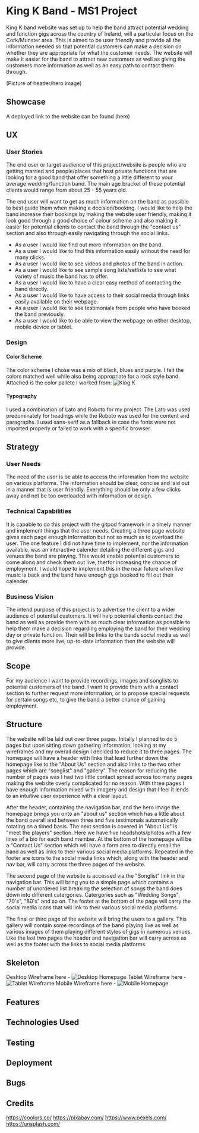 # King K Band - MS1 Project

King K band website was set up to help the band attract potential wedding and function gigs across the country of Ireland, will a particular focus on the Cork/Munster area. This is aimed to be user friendly and provide all the information needed so that potential customers can make a decision on whether they are appropriate for what the customer needs. The website will make it easier for the band to attract new customers as well as giving the customers more information as well as an easy path to contact them through.

(Picture of header/hero image)

## Showcase

A deployed link to the website can be found (here)

## UX

### User Stories

The end user or target audience of this project/website is people who are getting married and people/places that host private functions that are looking for a good band that offer something a little different to your average wedding/function band. The main age bracket of these potential clients would range from about 25 - 55 years old. 

The end user will want to get as much information on the band as possible to best guide them when making a decision/booking.
I would like to help the band increase their bookings by making the website user friendly, making it look good through a good choice of colour scheme and also making it easier for potential clients to contact the band through the "contact us" section and also through easily navigating through the social links.

- As a user I would like find out more information on the band.
- As a user I would like to find this information easily without the need for many clicks.
- As a user I would like to see videos and photos of the band in action.
- As a user I would like to see sample song lists/setlists to see what variety of music the band has to offer.
- As a user I would like to have a clear easy method of contacting the band directly.
- As a user I would like to have access to their social media through links easily available on their webpage.
- As a user I would like to see testimonials from people who have booked the band previously.
- As a user I would like to be able to view the webpage on either desktop, mobile device or tablet.

### Design

#### Color Scheme

The color scheme I chose was a mix of black, blues and purple. I felt the colors matched well while also being appropriate for a rock style band. 
Attached is the color pallete I worked from:
![King K](https://user-images.githubusercontent.com/82109134/119866502-c9c03480-bf14-11eb-91a8-e855925670cf.png)

#### Typography

I used a combination of Lato and Roboto for my project. The Lato was used predominately for headings while the Roboto was used for the content and paragraphs. I used sans-serif as a fallback in case the fonts were not imported properly or failed to work with a specific browser.

## Strategy

### User Needs

The need of the user is be able to access the information from the website on various platforms. The information should be clear, concise and laid out in a manner that is user friendly. Everything should be only a few clicks away and not be too overloaded with information or design.

### Technical Capabilities

It is capable to do this project with the gitpod framework in a timely manner and implement things that the user needs. Creating a three page website gives each page enough information but not so much as to overload the user. The one feature I did not have time to implement, nor the information available, was an interactive calender detailing the different gigs and venues the band are playing. This would enable potential customers to come along and check them out live, therfor increasing the chance of employment. I would hope to implement this in the near future when live music is back and the band have enough gigs booked to fill out their calender.

### Business Vision

The intend purpose of this project is to advertise the client to a wider audience of potential customers. It will help potential clients contact the band as well as provide them with as much clear information as possible to help them make a decision regarding employing the band for their wedding day or private function. Their will be links to the bands social media as well to give clients more live, up-to-date information then the website will provide.

## Scope

For my audience I want to provide recordings, images and songlists to potential customers of the band. I want to provide them with a contact section to further request more information, or to propose special requests for certain songs etc, to give the band a better chance of gaining employment.

## Structure

The website will be laid out over three pages. Initally I planned to do 5 pages but upon sitting down gathering information, looking at my wireframes and my overall design I decided to reduce it to three pages. The homepage will have a header with links that lead further down the homepage like to the "About Us" section and also links to the two other pages which are "songlist" and "gallery". The reason for reducing the number of pages was I had two little contact spread across too many pages making the website overly complicated for no reason. With three pages I have enough information mixed with imagery and design that I feel it lends to an intuitive user experience with a clear layout.

After the header, containing the navigation bar, and the hero image the homepage brings you onto an "about us" section which has a little about the band overall and between three and five testimonals automatically rotating on a timed basis. The next section is covered in "About Us" is "meet the players"  section. Here we have five headshots/photos with a few lines of a bio for each band member. At the bottom of the homepage will be a "Contact Us" section which will have a form area to directly email the band as well as links to their various social media platforms. Repeated in the footer are icons to the social media links which, along with the header and nav bar, will carry across the three pages of the website.

The second page of the website is accessed via the "Songlist" link in the navigation bar. This will bring you to a simple page which contains a number of unordered list breaking the selection of songs the band does down into different catergories. Catergories such as "Wedding Songs", "70's", "80's" and so on. The footer at the bottom of the page will carry the social media icons that will link to their various social media platforms.

The final or third page of the website will bring the users to a gallery. This gallery will contain some recordings of the band playing live as well as various images of them playing different styles of gigs in numerous venues. Like the last two pages the header and navigation bar will carry across as well as the footer with the links to social media platforms.

## Skeleton

Desktop Wireframe here - ![Desktop Homepage](https://user-images.githubusercontent.com/82109134/119865282-6d104a00-bf13-11eb-8b25-550baab1762c.png)
Tablet Wireframe here - ![Tablet Wireframe](https://user-images.githubusercontent.com/82109134/119865507-a47ef680-bf13-11eb-8917-ef07b5c2804d.png)
Mobile Wireframe here - ![Mobile Homepage](https://user-images.githubusercontent.com/82109134/119865443-90d39000-bf13-11eb-9cf4-693a894e1eb9.png)

## Features

## Technologies Used

## Testing

## Deployment

## Bugs

## Credits

https://coolors.co/
https://pixabay.com/
https://www.pexels.com/
https://unsplash.com/